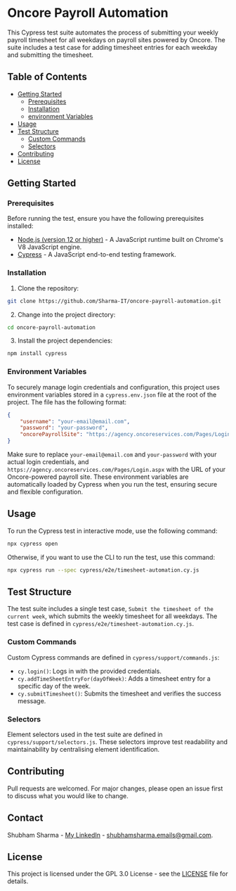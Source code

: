 # Oncore Payroll Automation

This Cypress test suite automates the process of submitting your weekly payroll timesheet for all weekdays on payroll sites powered by Oncore. The suite includes a test case for adding timesheet entries for each weekday and submitting the timesheet.

## Table of Contents

- [Getting Started](#getting-started)
  - [Prerequisites](#prerequisites)
  - [Installation](#installation)
  - [environment Variables](#environment-variables)
- [Usage](#usage)
- [Test Structure](#test-structure)
    - [Custom Commands](#custom-commands)
    - [Selectors](#selectors)
- [Contributing](#contributing)
- [License](#license)

## Getting Started

### Prerequisites

Before running the test, ensure you have the following prerequisites installed:

* [Node.js (version 12 or higher)](https://nodejs.org/en/) - A JavaScript runtime built on Chrome's V8 JavaScript engine.
* [Cypress](https://www.cypress.io/) - A JavaScript end-to-end testing framework.

### Installation

1. Clone the repository:

```sh
git clone https://github.com/Sharma-IT/oncore-payroll-automation.git
```

2. Change into the project directory:

```sh
cd oncore-payroll-automation
```
3. Install the project dependencies:

```sh
npm install cypress
```

### Environment Variables

To securely manage login credentials and configuration, this project uses environment variables stored in a `cypress.env.json` file at the root of the project. The file has the following format:

```json
{
    "username": "your-email@email.com",
    "password": "your-password",
    "oncorePayrollSite": "https://agency.oncoreservices.com/Pages/Login.aspx"
}
```

Make sure to replace `your-email@email.com` and `your-password` with your actual login credentials, and `https://agency.oncoreservices.com/Pages/Login.aspx` with the URL of your Oncore-powered payroll site. These environment variables are automatically loaded by Cypress when you run the test, ensuring secure and flexible configuration.

## Usage

To run the Cypress test in interactive mode, use the following command:

```sh
npx cypress open
```

Otherwise, if you want to use the CLI to run the test, use this command:

```sh
npx cypress run --spec cypress/e2e/timesheet-automation.cy.js
```

## Test Structure

The test suite includes a single test case, `Submit the timesheet of the current week`, which submits the weekly timesheet for all weekdays. The test case is defined in `cypress/e2e/timesheet-automation.cy.js`.

### Custom Commands

Custom Cypress commands are defined in `cypress/support/commands.js`:

- `cy.login()`: Logs in with the provided credentials.
- `cy.addTimeSheetEntryFor(dayOfWeek)`: Adds a timesheet entry for a specific day of the week.
- `cy.submitTimesheet()`: Submits the timesheet and verifies the success message.

### Selectors

Element selectors used in the test suite are defined in `cypress/support/selectors.js`. These selectors improve test readability and maintainability by centralising element identification.

## Contributing

Pull requests are welcomed. For major changes, please open an issue first to discuss what you would like to change.

## Contact

Shubham Sharma - [My LinkedIn](https://www.linkedin.com/in/sharma-it/) - shubhamsharma.emails@gmail.com.

## License

This project is licensed under the GPL 3.0 License - see the [LICENSE](LICENSE) file for details.

